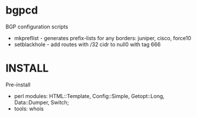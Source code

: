 bgpcd
=====
BGP configuration scripts
 + mkpreflist - generates prefix-lists for any borders: juniper, cisco, force10
 + setblackhole - add routes with /32 cidr to null0 with tag 666

INSTALL
==
Pre-install
 + perl modules: HTML::Template, Config::Simple, Getopt::Long, Data::Dumper, Switch;
 + tools: whois

